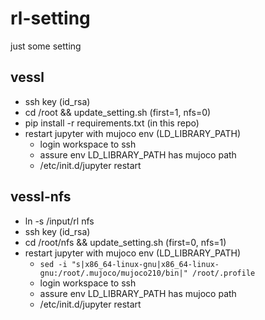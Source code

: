 # rl-setting
just some setting 


## vessl
- ssh key (id_rsa)
- cd /root && update_setting.sh (first=1, nfs=0)
- pip install -r requirements.txt (in this repo)
- restart jupyter with mujoco env (LD_LIBRARY_PATH)
  - login workspace to ssh
  - assure env LD_LIBRARY_PATH has mujoco path
  - /etc/init.d/jupyter restart


## vessl-nfs
- ln -s /input/rl nfs
- ssh key (id_rsa)
- cd /root/nfs && update_setting.sh (first=0, nfs=1)  
- restart jupyter with mujoco env (LD_LIBRARY_PATH)
  - `sed -i "s|x86_64-linux-gnu|x86_64-linux-gnu:/root/.mujoco/mujoco210/bin|" /root/.profile`
  - login workspace to ssh
  - assure env LD_LIBRARY_PATH has mujoco path
  - /etc/init.d/jupyter restart
